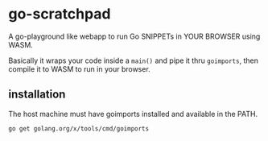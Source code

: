 # go-scratchpad

A go-playground like webapp to run Go SNIPPETs in YOUR BROWSER using WASM.

Basically it wraps your code inside a `main()` and pipe it thru `goimports`, then compile it to WASM to run in your browser.


## installation

The host machine must have goimports installed and available in the PATH.

```
go get golang.org/x/tools/cmd/goimports
```
